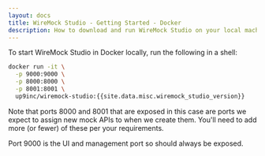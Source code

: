 ```yaml
---
layout: docs
title: WireMock Studio - Getting Started - Docker
description: How to download and run WireMock Studio on your local machine.
---
```


To start WireMock Studio in Docker locally, run the following in a shell:

```bash
docker run -it \
  -p 9000:9000 \
  -p 8000:8000 \
  -p 8001:8001 \
  up9inc/wiremock-studio:{{site.data.misc.wiremock_studio_version}}
```

Note that ports 8000 and 8001 that are exposed in this case are ports we expect
to assign new mock APIs to when we create them. You'll need to add more (or fewer)
of these per your requirements.

Port 9000 is the UI and management port so should always be exposed.

